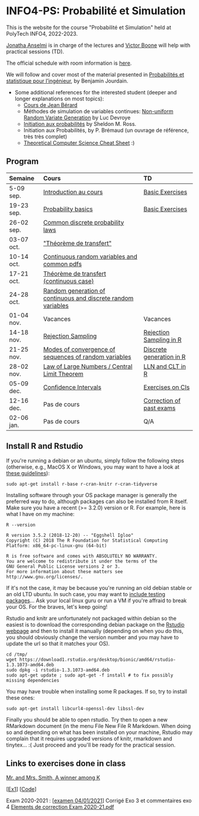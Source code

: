 # INFO4-PS: Probabilit&eacute; et Simulation

This is the website for the course "Probabilit&eacute; et Simulation" held at PolyTech INFO4, 2022-2023.

[Jonatha Anselmi](mailto:jonatha.anselmi@inria.fr) is in charge of the lectures and [Victor Boone](mailto:victor.boone@univ-grenoble-alpes.fr) will help with practical sessions (TD).

The official schedule with room information is
[here](https://ade-uga-ro-vs.grenet.fr/direct/index.jsp).

We will follow and cover most of the material
presented in [Probabilités et statistique pour
l’ingénieur](https://cermics.enpc.fr/~jourdain/probastat/poly.pdf), by
Benjamin Jourdain.

- Some additional references for the interested student (deeper and longer explanations on most topics):
   + [Cours de Jean Bérard](http://math.univ-lyon1.fr/~jberard/cours-www.pdf)
   + Méthodes de simulation de variables continues: [Non-uniform
     Random Variate Generation](http://www.eirene.de/Devroye.pdf) by
     Luc Devroye
   + [Initiation aux
     probabilités](https://books.google.fr/books?id=6TjJW8tpQLwC&redir_esc=y&hl=fr)
     by Sheldon M. Ross.
   + Initiation aux Probabilités, by P. Brémaud (un ouvrage de référence, très très complet)
   + [Theoretical Computer Science Cheat Sheet](https://www.tug.org/texshowcase/cheat.pdf) :)
   


## Program

| Semaine    | Cours                                                | TD                                                                |
|:-----------|:--------------------------------------------------------------------------|:-----------------------------------------------------------------------------------------|
| 5-09 sep.  | [Introduction au cours](#08-09-2022-lecture-1)                            |  [Basic Exercises](#09-09-2022-practical-session-1) |
| 19-23 sep. | [Probability basics](#22-09-2022-lecture-2)                               |  [Basic Exercises](#22-09-2022-practical-session-2)     |
| 26-02 sep. | [Common discrete probability laws](#29-09-2022-lecture-3)                                        |                                                         |
| 03-07 oct. | ["Théorème de transfert"](#06-10-2022-lecture-4)                                        | |
| 10-14 oct. | [Continuous random variables and common pdfs](#13-10-2022-lecture-5)   |                                 |
| 17-21 oct. | [Théorème de transfert (continuous case)](#20-10-2022-lecture-6) |               |
| 24-28 oct. | [Random generation of continuous and discrete random variables](#27-10-2022-lecture-7) |               |
| 01-04 nov. | Vacances                                                                  | Vacances                 |
| 14-18 nov. | [Rejection Sampling](#17-11-2021-lecture-8)                               |  [Rejection Sampling in R](#17-11-2022-practical-session-8)     |
| 21-25 nov. | [Modes of convergence of sequences of random variables](#24-11-2021-lecture-9)                               |  [Discrete generation in R](#25-11-2021-practical-session-9)     |
| 28-02 nov. | [Law of Large Numbers / Central Limit Theorem](#01-12-2021-lecture-10)                               |  [LLN and CLT in R](#01-12-2022-practical-session-10)     |
| 05-09 dec. | [Confidence Intervals](#08-12-2022-lecture-11)                               |  [Exercises on CIs](#08-12-2022-practical-session-11)     |
| 12-16 dec. | Pas de cours                               |   [Correction of past exams](#15-12-2022-practical-session-12)     |
| 02-06 jan. | Pas de cours                               |   Q/A     |







## Install R and Rstudio

If you're running a debian or an ubuntu,
simply follow the following steps (otherwise, e.g., MacOS X or
Windows, you may want to have a look at [these
guidelines](https://gitlab.inria.fr/learninglab/mooc-rr/mooc-rr-ressources/-/blob/master/module2/ressources/rstudio_fr.org)):

``` shell
sudo apt-get install r-base r-cran-knitr r-cran-tidyverse
```
	
Installing software through your OS package manager is generally
the preferred way to do, although packages can also be installed
from R itself. Make sure you have a recent (>= 3.2.0) version or R. For example,
here is what I have on my machine:
	
``` shell	
R --version
```

    R version 3.5.2 (2018-12-20) -- "Eggshell Igloo"
    Copyright (C) 2018 The R Foundation for Statistical Computing
    Platform: x86_64-pc-linux-gnu (64-bit)

    R is free software and comes with ABSOLUTELY NO WARRANTY.
    You are welcome to redistribute it under the terms of the
    GNU General Public License versions 2 or 3.
    For more information about these matters see
    http://www.gnu.org/licenses/.

If it's not the case, it may be because you're running an old debian
stable or an old LTD ubuntu. In such case, you may want to [include
testing
packages](http://serverfault.com/questions/22414/how-can-i-run-debian-stable-but-install-some-packages-from-testing)... Ask
your local linux guru or run a VM if you're affraid to break your
OS. For the braves, let's keep going!

Rstudio and knitr are unfortunately not packaged within debian so
the easiest is to download the corresponding debian package on the
[Rstudio webpage](http://www.rstudio.com/ide/download/desktop)
and then to install it manually (depending on when you do this,
you should obviously change the version number and you may have to
update the url so that it matches your OS).

``` shell
cd /tmp/
wget https://download1.rstudio.org/desktop/bionic/amd64/rstudio-1.3.1073-amd64.deb
sudo dpkg -i rstudio-1.3.1073-amd64.deb
sudo apt-get update ; sudo apt-get -f install # to fix possibly missing dependencies
```

You may have trouble when installing some R packages. If so, try to
install these ones:

``` shell
sudo apt-get install libcurl4-openssl-dev libssl-dev
```

Finally you should be able to open rstudio. Try then to open a new
RMarkdown document (in the menu File New File R Markdown. When
doing so and depending on what has been installed on your machine,
Rstudio may complain that it requires upgraded versions of knitr,
rmarkdown and tinytex... :( Just proceed and you'll be ready for the
practical session.

## Links to exercises done in class

[Mr. and Mrs. Smith, A winner among K](http://rpubs.com/janselmi/TD2)

[[Ex1](https://github.com/jonatha-anselmi/INFO4-PS/blob/master/pdf/TD_PS_RICM4_discrete.pdf)] 
[[Code](https://github.com/jonatha-anselmi/INFO4-PS/blob/master/Rmd/TD4-5_discrete.Rmd)]

Exam 2020-2021 : [[examen 04/01/2021](https://github.com/jonatha-anselmi/INFO4-PS/blob/master/pdf/PS-examen-21-01-05.pdf)]
Corrigé Exo 3 et commentaires exo 4 [Elements de correction Exam 2020-21.pdf](https://github.com/jonatha-anselmi/INFO4-PS/files/7774115/Elements.de.correction.Exam.2020-21.pdf)
